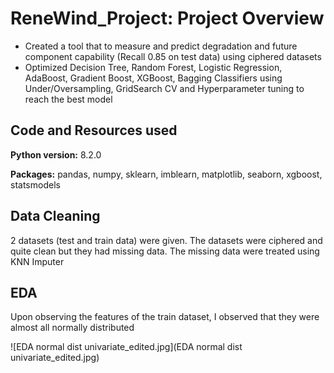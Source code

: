 # ReneWind_Project: Project Overview
* Created a tool that to measure and predict degradation and future component capability (Recall 0.85 on test data) using ciphered datasets
* Optimized Decision Tree, Random Forest, Logistic Regression, AdaBoost, Gradient Boost, XGBoost, Bagging Classifiers using Under/Oversampling, GridSearch CV and Hyperparameter tuning to reach the best model
## Code and Resources used
**Python version:** 8.2.0

**Packages:** pandas, numpy, sklearn, imblearn, matplotlib, seaborn, xgboost, statsmodels
## Data Cleaning
2 datasets (test and train data) were given. The datasets were ciphered and quite clean but they had missing data. The missing data were treated using KNN Imputer
## EDA
Upon observing the features of the train dataset, I observed that they were almost all normally distributed

![EDA normal dist univariate_edited.jpg](EDA normal dist univariate_edited.jpg)
